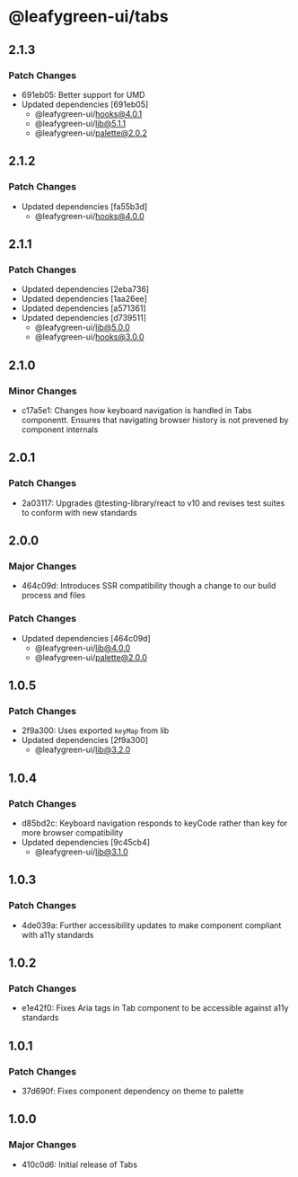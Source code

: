 # @leafygreen-ui/tabs

## 2.1.3

### Patch Changes

- 691eb05: Better support for UMD
- Updated dependencies [691eb05]
  - @leafygreen-ui/hooks@4.0.1
  - @leafygreen-ui/lib@5.1.1
  - @leafygreen-ui/palette@2.0.2

## 2.1.2

### Patch Changes

- Updated dependencies [fa55b3d]
  - @leafygreen-ui/hooks@4.0.0

## 2.1.1

### Patch Changes

- Updated dependencies [2eba736]
- Updated dependencies [1aa26ee]
- Updated dependencies [a571361]
- Updated dependencies [d739511]
  - @leafygreen-ui/lib@5.0.0
  - @leafygreen-ui/hooks@3.0.0

## 2.1.0

### Minor Changes

- c17a5e1: Changes how keyboard navigation is handled in Tabs componentt. Ensures that navigating browser history is not prevened by component internals

## 2.0.1

### Patch Changes

- 2a03117: Upgrades @testing-library/react to v10 and revises test suites to conform with new standards

## 2.0.0

### Major Changes

- 464c09d: Introduces SSR compatibility though a change to our build process and files

### Patch Changes

- Updated dependencies [464c09d]
  - @leafygreen-ui/lib@4.0.0
  - @leafygreen-ui/palette@2.0.0

## 1.0.5

### Patch Changes

- 2f9a300: Uses exported `keyMap` from lib
- Updated dependencies [2f9a300]
  - @leafygreen-ui/lib@3.2.0

## 1.0.4

### Patch Changes

- d85bd2c: Keyboard navigation responds to keyCode rather than key for more browser compatibility
- Updated dependencies [9c45cb4]
  - @leafygreen-ui/lib@3.1.0

## 1.0.3

### Patch Changes

- 4de039a: Further accessibility updates to make component compliant with a11y standards

## 1.0.2

### Patch Changes

- e1e42f0: Fixes Aria tags in Tab component to be accessible against a11y standards

## 1.0.1

### Patch Changes

- 37d690f: Fixes component dependency on theme to palette

## 1.0.0

### Major Changes

- 410c0d6: Initial release of Tabs
